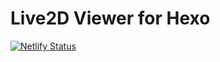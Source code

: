 # Live2D Viewer for Hexo

[![Netlify Status](https://api.netlify.com/api/v1/badges/d95182cb-bf90-4af8-ba8b-9dbdaf03b00f/deploy-status)](https://app.netlify.com/sites/live2d-hexo/deploys)

